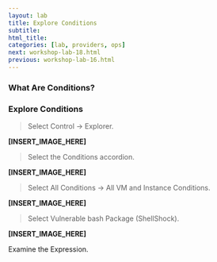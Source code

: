 ```yaml
---
layout: lab
title: Explore Conditions
subtitle:
html_title:
categories: [lab, providers, ops]
next: workshop-lab-18.html
previous: workshop-lab-16.html
---
```


### What Are Conditions?

### Explore Conditions

> Select Control → Explorer.

**[INSERT_IMAGE_HERE]**


> Select the Conditions accordion.

**[INSERT_IMAGE_HERE]**

> Select All Conditions → All VM and Instance Conditions.

**[INSERT_IMAGE_HERE]**

> Select Vulnerable bash Package (ShellShock).

**[INSERT_IMAGE_HERE]**

Examine the Expression.
